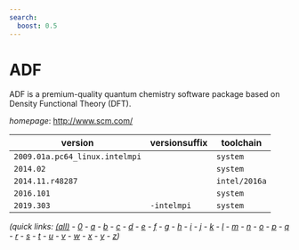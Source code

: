 ```yaml
---
search:
  boost: 0.5
---
```

# ADF

ADF is a premium-quality quantum chemistry software package based on Density Functional Theory (DFT).

*homepage*: <http://www.scm.com/>

version | versionsuffix | toolchain
--------|---------------|----------
``2009.01a.pc64_linux.intelmpi`` |  | ``system``
``2014.02`` |  | ``system``
``2014.11.r48287`` |  | ``intel/2016a``
``2016.101`` |  | ``system``
``2019.303`` | ``-intelmpi`` | ``system``


*(quick links: [(all)](../index.md) - [0](../0/index.md) - [a](../a/index.md) - [b](../b/index.md) - [c](../c/index.md) - [d](../d/index.md) - [e](../e/index.md) - [f](../f/index.md) - [g](../g/index.md) - [h](../h/index.md) - [i](../i/index.md) - [j](../j/index.md) - [k](../k/index.md) - [l](../l/index.md) - [m](../m/index.md) - [n](../n/index.md) - [o](../o/index.md) - [p](../p/index.md) - [q](../q/index.md) - [r](../r/index.md) - [s](../s/index.md) - [t](../t/index.md) - [u](../u/index.md) - [v](../v/index.md) - [w](../w/index.md) - [x](../x/index.md) - [y](../y/index.md) - [z](../z/index.md))*

